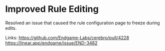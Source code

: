 # Improved Rule Editing

Resolved an issue that caused the rule configuration page to freeze during edits.

Links:
https://github.com/Endgame-Labs/cerebro/pull/4228
https://linear.app/endgame/issue/END-3482
